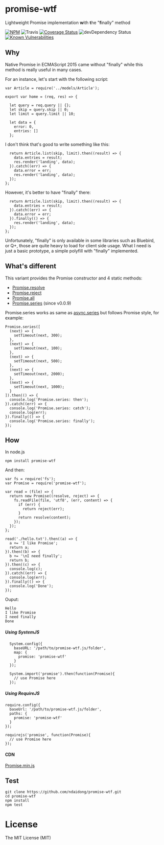 # promise-wtf
Lightweight Promise implementation **w**ith **t**he "**f**inally" method

[![NPM](https://badge.fury.io/js/promise-wtf.svg)](https://badge.fury.io/js/promise-wtf)
![Travis](https://travis-ci.org/ndaidong/promise-wtf.svg?branch=master)
[![Coverage Status](https://coveralls.io/repos/github/ndaidong/promise-wtf/badge.svg?branch=master)](https://coveralls.io/github/ndaidong/promise-wtf?branch=master)
![devDependency Status](https://david-dm.org/ndaidong/promise-wtf.svg)
[![Known Vulnerabilities](https://snyk.io/test/npm/promise-wtf/badge.svg)](https://snyk.io/test/npm/promise-wtf)


## Why

Native Promise in ECMAScript 2015 came without "finally" while this method is really useful in many cases.

For an instance, let's start with the following script:

```
var Article = require('../models/Article');

export var home = (req, res) => {

  let query = req.query || {};
  let skip = query.skip || 0;
  let limit = query.limit || 10;

  let data = {
    error: 0,
    entries: []
  };
```

I don't think that's good to write something like this:

```
  return Article.list(skip, limit).then((result) => {
    data.entries = result;
    res.render('landing', data);
  }).catch((err) => {
    data.error = err;
    res.render('landing', data);
  });
};
```

However, it's better to have "finally" there:

```
  return Article.list(skip, limit).then((result) => {
    data.entries = result;
  }).catch((err) => {
    data.error = err;
  }).finally(() => {
    res.render('landing', data);
  });
};
```

Unfortunately, "finally" is only available in some libraries such as Bluebird, or Q+, those are quite heavy to load for client side usage. What I need is just a basic prototype, a simple polyfill with "finally" implemented.


## What's different

This variant provides the Promise constructor and 4 static methods:

- [Promise.resolve](https://developer.mozilla.org/en-US/docs/Web/JavaScript/Reference/Global_Objects/Promise/resolve)
- [Promise.reject](https://developer.mozilla.org/en-US/docs/Web/JavaScript/Reference/Global_Objects/Promise/reject)
- [Promise.all](https://developer.mozilla.org/en/docs/Web/JavaScript/Reference/Global_Objects/Promise/all)
- [Promise.series](https://github.com/ndaidong/promise-wtf/issues/2) (since v0.0.9)

Promise.series works as same as [async.series](https://github.com/caolan/async#seriestasks-callback) but follows Promise style, for example:

```
Promise.series([
  (next) => {
    setTimeout(next, 300);
  },
  (next) => {
    setTimeout(next, 100);
  },
  (next) => {
    setTimeout(next, 500);
  },
  (next) => {
    setTimeout(next, 2000);
  },
  (next) => {
    setTimeout(next, 1000);
  }
]).then(() => {
  console.log('Promise.series: then');
}).catch((err) => {
  console.log('Promise.series: catch');
  console.log(err);
}).finally(() => {
  console.log('Promise.series: finally');
});
```

## How

In node.js

```
npm install promise-wtf
```

And then:

```
var fs = require('fs');
var Promise = require('promise-wtf');

var read = (file) => {
  return new Promise((resolve, reject) => {
    fs.readFile(file, 'utf8', (err, content) => {
      if (err) {
        return reject(err);
      }
      return resolve(content);
    });
  });
};

read('./hello.txt').then((a) => {
  a += 'I like Promise';
  return a;
}).then((b) => {
  b += '\nI need finally';
  return b;
}).then((c) => {
  console.log(c);
}).catch((err) => {
  console.log(err);
}).finally(() => {
  console.log('Done');
});
```

Ouput:
```
Hello
I like Promise
I need finally
Done
```


##### Using SystemJS

```
  System.config({
    baseURL: '/path/to/promise-wtf.js/folder',
    map: {
      promise: 'promise-wtf'
    }
  });

  System.import('promise').then(function(Promise){
    // use Promise here
  });

```

##### Using RequireJS

```
require.config({
  baseUrl: '/path/to/promise-wtf.js/folder',
  paths: {
    promise: 'promise-wtf'
  }
});

requirejs('promise', function(Promise){
  // use Promise here
});

```

#### CDN

[Promise.min.js](https://cdn.rawgit.com/ndaidong/promise-wtf/master/dist/promise-wtf.min.js)


## Test

```
git clone https://github.com/ndaidong/promise-wtf.git
cd promise-wtf
npm install
npm test
```


# License

The MIT License (MIT)
